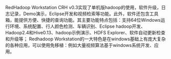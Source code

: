 RedHadoop Workstation CRH v0.3实现了单机版hadoop的使用，软件升级，日志记录，Demo演示，Eclipse开发和视频检索等功能。此外，软件还包含工具箱，能提供方便、快捷的查询功能。其主要功能特点包括：支持64位Windows运行环境、系统配置、行人颜色检测、车辆识别、Eclipse hadoop开发、Hadoop2.4和Hive0.13、hadoop示例演示、HDFS Explorer、软件自动更新检查和升级等；
    Redhadoop Workstation的一大特色是在windows基础上有庞大复杂的各种应用，可以使用免移植：例如大量视频算法基于windows系统开发、应用。
